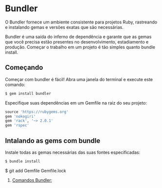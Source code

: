# Bundler

O Bundler fornece um ambiente consistente para projetos Ruby, rastreando e instalando gemas e versões exatas que são necessárias.

Bundler é uma saída do inferno de dependência e garante que as gemas que você precisa estão presentes no desenvolvimento, estadiamento e produção. Começar o trabalho em um projeto é tão simples quanto bundle install.

## Começando

Começar com bundler é fácil! Abra uma janela do terminal e execute este comando:

```ruby
$ gem install bundler
```

Especifique suas dependências em um Gemfile na raiz do seu projeto:

```ruby
source 'https://rubygems.org'
gem 'nokogiri'
gem 'rack', '~> 2.0.1'
gem 'rspec'
```

## Intalando as gems com bundle
Instale todas as gemas necessárias das suas fontes especificadas:

```ruby
$ bundle install
```
$ git add Gemfile Gemfile.lock


1. [Comandos Bundler](https://github.com/amaxsilva/Automacao_Ruby/blob/master/tests/Bundler/comandos_bundler.md);